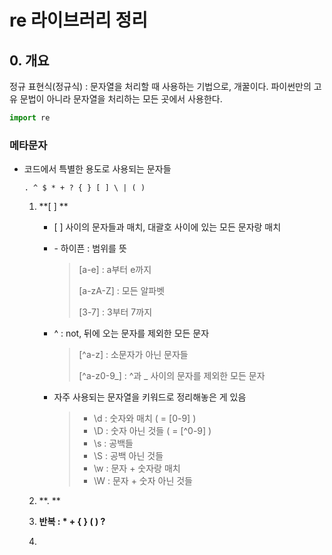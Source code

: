 # re 라이브러리 정리

## 0. 개요

정규 표현식(정규식) : 문자열을 처리할 때 사용하는 기법으로, 개꿀이다. 파이썬만의 고유 문법이 아니라 문자열을 처리하는 모든 곳에서 사용한다. 
```py
import re
```

### 메타문자
- 코드에서 특별한 용도로 사용되는 문자들

  ```
  . ^ $ * + ? { } [ ] \ | ( )
  ```

  1. **[ ] **

     - \[ ] 사이의 문자들과 매치, 대괄호 사이에 있는 모든 문자랑 매치

     - \- 하이픈 : 범위를 뜻

       > [a-e] : a부터 e까지
       >
       > [a-zA-Z] : 모든 알파벳
       >
       > [3-7] : 3부터 7까지

     - ^ : not, 뒤에 오는 문자를 제외한 모든 문자

       > [^a-z] : 소문자가 아닌 문자들
       >
       > [^a-z0-9_] : ^과 _ 사이의 문자를 제외한 모든 문자

     - 자주 사용되는 문자열을 키워드로 정리해놓은 게 있음

       > - \d : 숫자와 매치 ( = [0-9] )
       > - \D : 숫자 아닌 것들 ( = [\^0-9] )
       > - \s : 공백들
       > - \S : 공백 아닌 것들
       > - \w : 문자 + 숫자랑 매치
       > - \W : 문자 + 숫자 아닌 것들

  2. **. **

  3. **반복 : \* + { } ( ) ?**

  4. 
